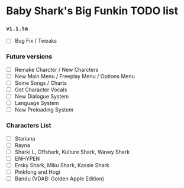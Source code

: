 # Baby Shark's Big Funkin TODO list

### `v1.1.5a`
- [ ] Bug Fix / Tweaks

### Future versions
- [ ] Remake Charcter / New Charcters
- [ ] New Main Menu / Freeplay Menu / Options Menu
- [ ] Some Songs / Charts
- [ ] Get Character Vocals
- [ ] New Dialogue System
- [ ] Language System
- [ ] New Preloading System

### Characters List
- [ ] Stariana
- [ ] Rayna
- [ ] Sharki L, Offshark, Kulture Shark, Wavey Shark
- [ ] ENHYPEN
- [ ] Ersky Shark, Miku Shark, Kassie Shark
- [ ] Pinkfong and Hogi
- [ ] Bandu (VDAB: Golden Apple Edition)